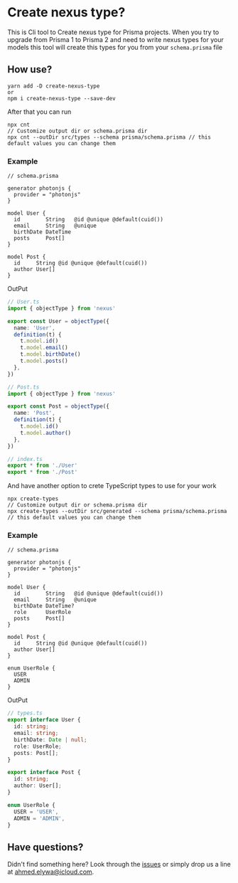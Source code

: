# Create nexus type?

This is Cli tool to Create nexus type for Prisma projects. When you try to upgrade from Prisma 1 to Prisma 2 and need to write nexus types for your models this tool will create this types for you from your `schema.prisma` file

## How use?

```
yarn add -D create-nexus-type
or 
npm i create-nexus-type --save-dev
```

After that you can run 

```
npx cnt
// Customize output dir or schema.prisma dir
npx cnt --outDir src/types --schema prisma/schema.prisma // this default values you can change them 
```

### Example

```prisma
// schema.prisma

generator photonjs {
  provider = "photonjs"
}

model User {
  id        String   @id @unique @default(cuid())
  email     String   @unique
  birthDate DateTime
  posts     Post[]
}

model Post {
  id     String @id @unique @default(cuid())
  author User[]
}
```

OutPut

```ts
// User.ts
import { objectType } from 'nexus'

export const User = objectType({
  name: 'User',
  definition(t) {
    t.model.id()
    t.model.email()
    t.model.birthDate()
    t.model.posts()
  },
})
```

```ts
// Post.ts
import { objectType } from 'nexus'

export const Post = objectType({
  name: 'Post',
  definition(t) {
    t.model.id()
    t.model.author()
  },
})
```

```ts
// index.ts
export * from './User'
export * from './Post'
```

And have another option to crete TypeScript types to use for your work 

```
npx create-types
// Customize output dir or schema.prisma dir
npx create-types --outDir src/generated --schema prisma/schema.prisma // this default values you can change them 
```

### Example

```prisma
// schema.prisma

generator photonjs {
  provider = "photonjs"
}

model User {
  id        String   @id @unique @default(cuid())
  email     String   @unique
  birthDate DateTime?
  role      UserRole
  posts     Post[]
}

model Post {
  id     String @id @unique @default(cuid())
  author User[]
}

enum UserRole {
  USER
  ADMIN
}
```

OutPut

```ts
// types.ts
export interface User {
  id: string;
  email: string;
  birthDate: Date | null;
  role: UserRole;
  posts: Post[];
}

export interface Post {
  id: string;
  author: User[];
}

enum UserRole {
  USER = 'USER',
  ADMIN = 'ADMIN',
}
```

## Have questions?

Didn't find something here? Look through the [issues](https://github.com/oahtech/create-nexus-type/issues) or simply drop us a line at <ahmed.elywa@icloud.com>.
